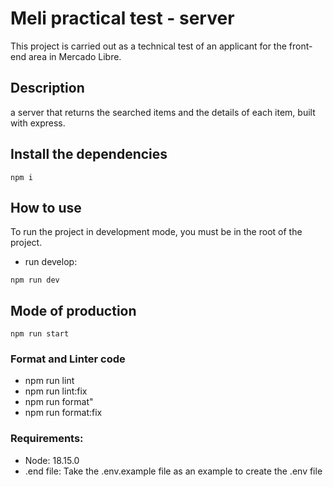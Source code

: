 # Meli practical test - server

This project is carried out as a technical test of an applicant for the front-end area in Mercado Libre.

## Description

a server that returns the searched items and the details of each item, built with express.

## Install the dependencies

```
npm i
```

## How to use

To run the project in development mode, you must be in the root of the project.

* run develop:

```
npm run dev
```

## Mode of production

```
npm run start
```

### Format and Linter code

  *  npm run lint
  *  npm run lint:fix
  *  npm run format"
  *  npm run format:fix

### Requirements:

* Node: 18.15.0
* .end file: Take the .env.example file as an example to create the .env file
